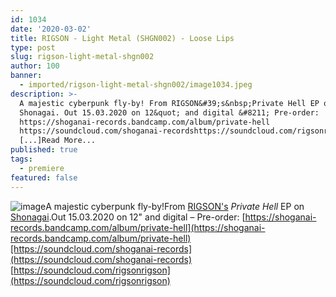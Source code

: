 ```yaml
---
id: 1034
date: '2020-03-02'
title: RIGSON - Light Metal (SHGN002) - Loose Lips
type: post
slug: rigson-light-metal-shgn002
author: 100
banner:
  - imported/rigson-light-metal-shgn002/image1034.jpeg
description: >-
  A majestic cyberpunk fly-by! From RIGSON&#39;s&nbsp;Private Hell EP on
  Shonagai. Out 15.03.2020 on 12&quot; and digital &#8211; Pre-order:
  https://shoganai-records.bandcamp.com/album/private-hell
  https://soundcloud.com/shoganai-recordshttps://soundcloud.com/rigsonrigson
  [...]Read More...
published: true
tags:
  - premiere
featured: false
---
```

![image](../imported/rigson-light-metal-shgn002/image1034.jpeg)A majestic cyberpunk fly-by!From [RIGSON's](https://soundcloud.com/rigsonrigson) _Private Hell_ EP on [Shonagai](https://shoganai-records.bandcamp.com/).Out 15.03.2020 on 12" and digital – Pre-order: [](https://shoganai-records.bandcamp.com/album/private-hell)[https://shoganai-records.bandcamp.com/album/private-hell](https://shoganai-records.bandcamp.com/album/private-hell)[https://soundcloud.com/shoganai-records](https://soundcloud.com/shoganai-records)  
[https://soundcloud.com/rigsonrigson](https://soundcloud.com/rigsonrigson)